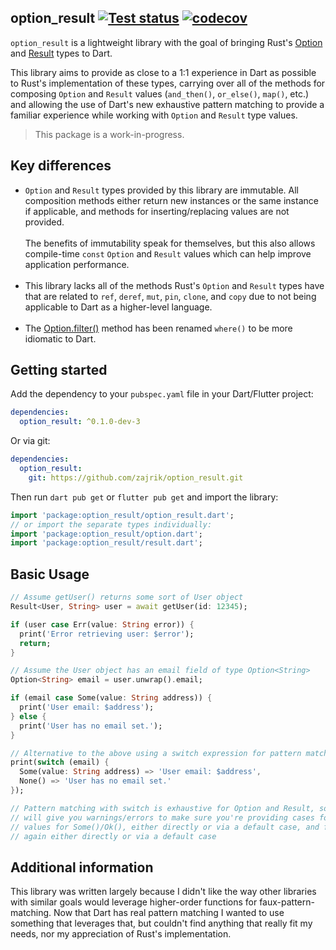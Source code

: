 <!--
This README describes the package. If you publish this package to pub.dev,
this README's contents appear on the landing page for your package.

For information about how to write a good package README, see the guide for
[writing package pages](https://dart.dev/guides/libraries/writing-package-pages).

For general information about developing packages, see the Dart guide for
[creating packages](https://dart.dev/guides/libraries/create-library-packages)
and the Flutter guide for
[developing packages and plugins](https://flutter.dev/developing-packages).
-->

## option_result [![Test status](https://github.com/zajrik/option_result/actions/workflows/test.yaml/badge.svg)](https://github.com/zajrik/option_result/actions/workflows/test.yaml) [![codecov](https://codecov.io/gh/zajrik/option_result/branch/main/graph/badge.svg?token=OMC42NL71B)](https://codecov.io/gh/zajrik/option_result)

`option_result` is a lightweight library with the goal of bringing Rust's
[Option](https://doc.rust-lang.org/stable/std/option/) and
[Result](https://doc.rust-lang.org/std/result/) types to Dart.

This library aims to provide as close to a 1:1 experience in Dart as possible to
Rust's implementation of these types, carrying over all of the methods for composing
`Option` and `Result` values (`and_then()`, `or_else()`, `map()`, etc.) and allowing
the use of Dart's new exhaustive pattern matching to provide a familiar experience
while working with `Option` and `Result` type values.

> This package is a work-in-progress.

## Key differences

- `Option` and `Result` types provided by this library are immutable. All composition
methods either return new instances or the same instance if applicable, and methods
for inserting/replacing values are not provided.
<br><br>
  The benefits of immutability speak for themselves, but this also allows compile-time
`const` `Option` and `Result` values which can help improve application performance.
<br><br>
- This library lacks all of the methods Rust's `Option` and `Result` types have
that are related to `ref`, `deref`, `mut`, `pin`, `clone`, and `copy` due to not
being applicable to Dart as a higher-level language.
<br><br>
- The [Option.filter()](https://doc.rust-lang.org/std/option/enum.Option.html#method.filter)
method has been renamed `where()` to be more idiomatic to Dart.

## Getting started

Add the dependency to your `pubspec.yaml` file in your Dart/Flutter project:

```yaml
dependencies:
  option_result: ^0.1.0-dev-3
```

Or via git:

```yaml
dependencies:
  option_result:
    git: https://github.com/zajrik/option_result.git
```

Then run `dart pub get` or `flutter pub get` and import the library:

```dart
import 'package:option_result/option_result.dart';
// or import the separate types individually:
import 'package:option_result/option.dart';
import 'package:option_result/result.dart';
```

## Basic Usage

```dart
// Assume getUser() returns some sort of User object
Result<User, String> user = await getUser(id: 12345);

if (user case Err(value: String error)) {
  print('Error retrieving user: $error');
  return;
}

// Assume the User object has an email field of type Option<String>
Option<String> email = user.unwrap().email;

if (email case Some(value: String address)) {
  print('User email: $address');
} else {
  print('User has no email set.');
}

// Alternative to the above using a switch expression for pattern matching
print(switch (email) {
  Some(value: String address) => 'User email: $address',
  None() => 'User has no email set.'
});

// Pattern matching with switch is exhaustive for Option and Result, so the compiler
// will give you warnings/errors to make sure you're providing cases for all potential
// values for Some()/Ok(), either directly or via a default case, and for None()/Err(),
// again either directly or via a default case
```

## Additional information

This library was written largely because I didn't like the way other libraries with
similar goals would leverage higher-order functions for faux-pattern-matching. Now
that Dart has real pattern matching I wanted to use something that leverages that,
but couldn't find anything that really fit my needs, nor my appreciation of Rust's
implementation.
